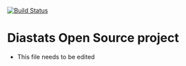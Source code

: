 [![Build Status](https://travis-ci.org/MGabi/diastats-android.svg?branch=master)](https://travis-ci.org/MGabi/diastats-android)

# Diastats Open Source project
 - This file needs to be edited
